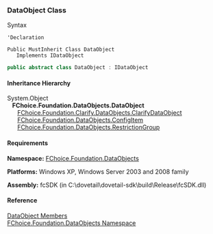 ﻿### DataObject Class

Syntax

```vbnet
'Declaration

Public MustInherit Class DataObject 
   Implements IDataObject 
```

```csharp
public abstract class DataObject : IDataObject
```

#### Inheritance Hierarchy

System.Object  
   **FChoice.Foundation.DataObjects.DataObject**  
      [FChoice.Foundation.Clarify.DataObjects.ClarifyDataObject](fcSDK~FChoice.Foundation.Clarify.DataObjects.ClarifyDataObject.md)  
      [FChoice.Foundation.DataObjects.ConfigItem](fcSDK~FChoice.Foundation.DataObjects.ConfigItem.md)  
      [FChoice.Foundation.DataObjects.RestrictionGroup](fcSDK~FChoice.Foundation.DataObjects.RestrictionGroup.md)  

#### Requirements

**Namespace:** [FChoice.Foundation.DataObjects](fcSDK~FChoice.Foundation.DataObjects_namespace.md)

**Platforms:** Windows XP, Windows Server 2003 and 2008 family

**Assembly:** fcSDK (in C:\\dovetail\\dovetail-sdk\\build\\Release\\fcSDK.dll)

#### Reference

[DataObject Members](fcSDK~FChoice.Foundation.DataObjects.DataObject_members.md)  
[FChoice.Foundation.DataObjects Namespace](fcSDK~FChoice.Foundation.DataObjects_namespace.md)